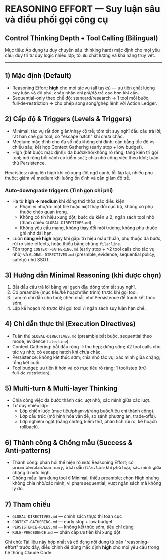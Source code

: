 # REASONING EFFORT — Suy luận sâu và điều phối gọi công cụ
## Control Thinking Depth + Tool Calling (Bilingual)

Mục tiêu: Áp dụng tư duy chuyên sâu (thinking hard) mặc định cho mọi yêu cầu; duy trì tư duy logic nhiều lớp; tối ưu chất lượng và khả năng truy vết.

---

## 1) Mặc định (Default)
- Reasoning Effort: **high** cho mọi tác vụ (all tasks) — ưu tiên chất lượng suy luận và độ phủ; chấp nhận chi phí/độ trễ cao hơn khi cần.
- Sequential-only theo chế độ: standard/research → 1 tool mỗi bước; full‑de‑restriction → cho phép song song/ghép lệnh với Action Ledger.

## 2) Cấp độ & Triggers (Levels & Triggers)
- Minimal: tác vụ rất đơn giản/nhạy độ trễ; tóm tắt suy nghĩ đầu câu trả lời; rất hạn chế gọi tool; có "escape hatch" khi chưa chắc.
- Medium: mặc định cho đa số nếu không chỉ định; cân bằng tốc độ vs chiều sâu; kết hợp Context Gathering (early stop + low budget).
- High (bắt buộc mặc định): đa bước/khó/không rõ ràng; tăng kiên trì gọi tool; mở rộng bối cảnh có kiểm soát; chia nhỏ công việc theo lượt; tuân thủ Persistence.

Heuristics: nâng lên high khi có xung đột ngữ cảnh, lỗi lặp lại, nhiều phụ thuộc; giảm về medium khi luồng ổn định và cần giảm độ trễ.

### Auto‑downgrade triggers (Tinh gọn chi phí)
- Hạ từ **high → medium** khi đồng thời thỏa các điều kiện:
  - Phạm vi nhỏ/rõ: một file hoặc một thay đổi cục bộ, không có phụ thuộc chéo quan trọng.
  - Không có tín hiệu xung đột; bước dự kiến ≤ 2; ngân sách tool nhỏ (tham chiếu `GLOBAL-DIRECTIVES.md`).
  - Không yêu cầu mạng, không thay đổi môi trường, không phụ thuộc ghi nhớ dài hạn.
- Luôn **nâng về high** ngay khi gặp: tín hiệu mâu thuẫn, phụ thuộc đa bước, rủi ro side‑effects, hoặc thiếu bằng chứng `file:line`.
- Tôn trọng `CONTEXT-GATHERING.md` (early stop + ≤2 tool calls cho tác vụ nhỏ) và `GLOBAL-DIRECTIVES.md` (preamble, evidence, sequential policy, safety) như SSOT.

## 3) Hướng dẫn Minimal Reasoning (khi được chọn)
1) Bắt đầu câu trả lời bằng vài gạch đầu dòng tóm tắt suy nghĩ.
2) Có preamble (mục tiêu/kế hoạch/tiến trình) trước khi gọi tool.
3) Làm rõ chỉ dẫn cho tool; chèn nhắc nhở Persistence để tránh kết thúc sớm.
4) Lập kế hoạch rõ trước khi gọi tool vì ngân sách suy luận hạn chế.

## 4) Chỉ dẫn thực thi (Execution Directives)
- Tuân thủ `GLOBAL-DIRECTIVES.md` (preamble bắt buộc, sequential theo mode, evidence `file:line`).
- Context Gathering: bắt đầu rộng → thu hẹp; dừng sớm; ≤2 tool calls cho tác vụ nhỏ; có escape hatch khi chưa chắc.
- Persistence: không kết thúc sớm; chia nhỏ tác vụ; xác minh giữa chặng; tổng kết cuối.
- Tool budget: ưu tiên ít hơn và có mục tiêu rõ ràng; 1 tool/step (trừ full‑de‑restriction).

## 5) Multi‑turn & Multi‑layer Thinking
- Chia công việc đa bước thành các lượt nhỏ; xác minh giữa các lượt.
- Tư duy nhiều lớp: 
  - Lớp chiến lược (mục tiêu/phạm vi/ràng buộc/tiêu chí thành công).
  - Lớp cấu trúc (mô hình hóa vấn đề, so sánh phương án, trade‑offs).
  - Lớp nghiêm ngặt (bằng chứng, kiểm thử, phân tích rủi ro, kế hoạch rollback).

## 6) Thành công & Chống mẫu (Success & Anti‑patterns)
- Thành công: phản hồi thể hiện rõ mức Reasoning Effort; có preamble/plan/summary; trích dẫn `file:line` khi phù hợp; xác minh giữa chặng ở mức high.
- Chống mẫu: lạm dụng tool ở Minimal; thiếu preamble; chọn High nhưng không chia nhỏ/xác minh; vi phạm sequential; vượt ngân sách mà không lý do.

## 7) Tham chiếu
- `GLOBAL-DIRECTIVES.md` — chính sách thực thi toàn cục
- `CONTEXT-GATHERING.md` — early stop + low budget
- `PERSISTENCE-RULES.md` — không kết thúc sớm, tiêu chí dừng
- `RULE-PRECEDENCE.md` — phân cấp ưu tiên khi xung đột

Ghi chú: Tài liệu này hợp nhất và cô đọng nội dung từ bản "reasoning-effort" trước đây, điều chỉnh để dùng mặc định **high** cho mọi yêu cầu trong hệ thống Claude Code.
